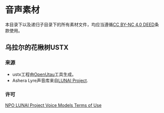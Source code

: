 # 音声素材

本目录下以及递归子目录下的所有素材文件，均应当遵循[CC BY-NC 4.0 DEED](https://creativecommons.org/licenses/by-nc/4.0/deed.en)条款使用。

## 乌拉尔的花楸树USTX

### 来源
- ustx工程由[OpenUtau](http://www.openutau.com/)工具生成。
- Ashera Lyre声音库来自[LUNAI Project](https://lunaiproject.uwu.ai/#asheralyre).

### 许可
[NPO LUNAI Project Voice Models Terms of Use](https://lunaiproject.uwu.ai/#aboutus)